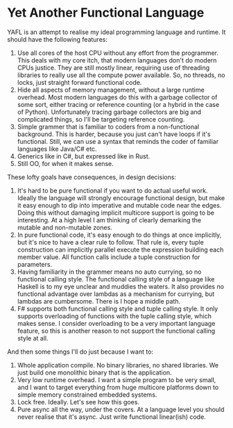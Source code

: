 # Yet Another Functional Language

YAFL is an attempt to realise my ideal programming language and runtime. It should have the following features:

1. Use all cores of the host CPU without any effort from the programmer. This deals with my core itch, that modern languages don't do modern CPUs justice. They are still mostly linear, requiring use of threading libraries to really use all the compute power available. So, no threads, no locks, just straight forward functional code.
2. Hide all aspects of memory management, without a large runtime overhead. Most modern languages do this with a garbage collector of some sort, either tracing or reference counting (or a hybrid in the case of Python). Unfortunately tracing garbage collectors are big and complicated things, so I'll be targeting reference counting.
3. Simple grammer that is familiar to coders from a non-functional background. This is harder, because you just can't have loops if it's functional. Still, we can use a syntax that reminds the coder of familiar languages like Java/C# etc.
4. Generics like in C#, but expressed like in Rust.
5. Still OO, for when it makes sense.

These lofty goals have consequences, in design decisions:

1. It's hard to be pure functional if you want to do actual useful work. Ideally the language will strongly encourage functional design, but make it easy enough to dip into imperative and mutable code near the edges. Doing this without damaging implicit multicore support is going to be interesting. At a high level I am thinking of clearly demarking the mutable and non-mutable zones.
2. In pure functional code, it's easy enough to do things at once implicitly, but it's nice to have a clear rule to follow. That rule is, every tuple construction can implicitly parallel execute the expression building each member value. All function calls include a tuple construction for parameters.
3. Having familiarity in the grammer means no auto currying, so no functional calling style. The functional calling style of a language like Haskell is to my eye unclear and muddies the waters. It also provides no functional advantage over lambdas as a mechanism for currying, but lambdas are cumbersome. There is I hope a middle path.
4. F# supports both functional calling style and tuple calling style. It only supports overloading of functions with the tuple calling style, which makes sense. I consider overloading to be a very important language feature, so this is another reason to not support the functional calling style at all.

And then some things I'll do just because I want to:

1. Whole application compile. No binary libraries, no shared libraries. We just build one monolithic binary that is the application.
2. Very low runtime overhead. I want a simple program to be very small, and I want to target everything from huge multicore platforms down to simple memory constrained embedded systems.
3. Lock free. Ideally. Let's see how this goes.
4. Pure async all the way, under the covers. At a language level you should never realise that it's async. Just write functional linear(ish) code.





